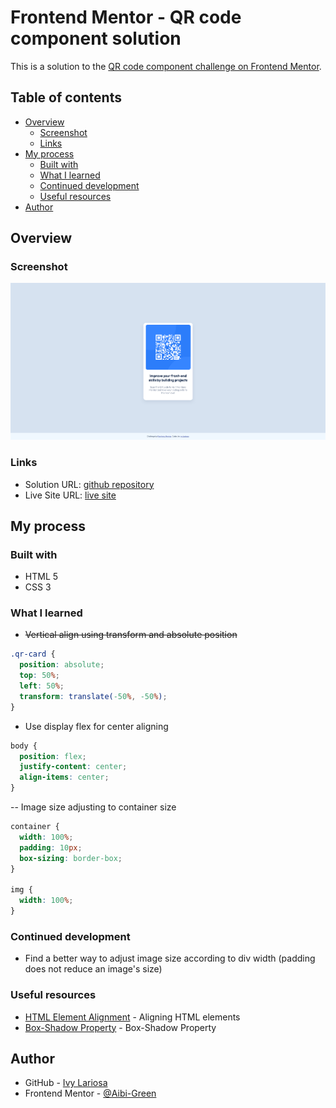 # Frontend Mentor - QR code component solution

This is a solution to the [QR code component challenge on Frontend Mentor](https://www.frontendmentor.io/challenges/qr-code-component-iux_sIO_H).

## Table of contents

- [Overview](#overview)
  - [Screenshot](#screenshot)
  - [Links](#links)
- [My process](#my-process)
  - [Built with](#built-with)
  - [What I learned](#what-i-learned)
  - [Continued development](#continued-development)
  - [Useful resources](#useful-resources)
- [Author](#author)

## Overview

### Screenshot
![solution](solution/qr-code-component-main-solution-ss.png)

### Links

- Solution URL: [github repository](https://github.com/Aibi-Green/Frontend-Mentor-Projects/tree/main/qr-code-component-main)
- Live Site URL: [live site](https://qr-code-component-main-ivydev.netlify.app/)

## My process

### Built with

- HTML 5
- CSS 3

### What I learned

- ~~Vertical align using transform and absolute position~~
```css
.qr-card {
  position: absolute;
  top: 50%;
  left: 50%;
  transform: translate(-50%, -50%);
}
```

- Use display flex for center aligning
```css
body {
  position: flex;
  justify-content: center;
  align-items: center;
}
```

-- Image size adjusting to container size
```css
container {
  width: 100%;
  padding: 10px;
  box-sizing: border-box;
}

img {
  width: 100%;
}
```

### Continued development

- Find a better way to adjust image size according to div width (padding does not reduce an image's size)

### Useful resources

- [HTML Element Alignment](https://blog.hubspot.com/website/center-div-css) - Aligning HTML elements
- [Box-Shadow Property](https://www.w3schools.com/cssref/css3_pr_box-shadow.php) - Box-Shadow Property

## Author

- GitHub - [Ivy Lariosa](https://github.com/Aibi-Green)
- Frontend Mentor - [@Aibi-Green](https://www.frontendmentor.io/profile/Aibi-Green)
